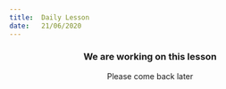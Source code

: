 ```yaml
---
title:  Daily Lesson
date:   21/06/2020
---
```


### <center>We are working on this lesson</center>
<center>Please come back later</center>